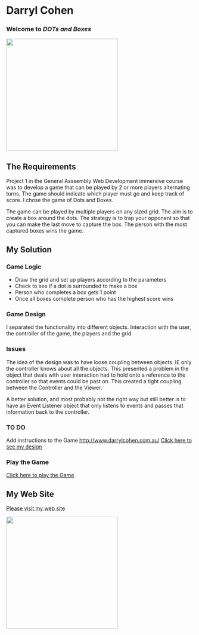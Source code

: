 Darryl Cohen
============

### **Welcome to _DOTs and Boxes_**

<img src=https://ibin.co/3aBm7hSOEYKh.jpg width="300">

## The Requirements

Project 1 in the General Asssembly Web Development immersive course was to develop a game that can be played by 2 or more players alternating turns. The game should indicate which player must go and keep track of score. I chose the game of Dots and Boxes.

The game can be played by multiple players on any sized grid. The aim is to create a box around the dots. The strategy is to trap your opponent so that you can make the last move to capture the box. The person with the most captured boxes wins the game.

## My Solution

### Game Logic
  * Draw the grid and set up players according to the parameters
  * Check to see if a dot is surrounded to make a box
  * Person who completes a box gets 1 point
  * Once all boxes complete person who has the highest score wins

### Game Design
I separated the functionality into different objects. Interaction with the user, the controller of the game, the players and the grid

### Issues
The idea of the design was to have loose coupling between objects. IE only the controller knows about all the objects. This presented a problem in the object that deals with user interaction had to hold onto a reference to the controller so that events could be past on. This created a tight coupling between the Controller and the Viewer.

A better solution, and most probably not the right way but still better is to have an Event Listener object that only listens to events and passes that information back to the controller.

### TO DO
Add instructions to the Game
http://www.darrylcohen.com.au/
[Click here to see my design ](https://github.com/darrylcohen/dot_to_dot/blob/master/design.pdf)

### Play the Game
[Click here to play the Game](https://darrylcohen.github.io/dots_and_boxes/)


## My Web Site

[Please visit my web site](https://www.darrylcohen.com.au)

<a href="https://www.darrylcohen.com.au"> <img src=https://i.imgur.com/kbAnu4b.jpg width="300"></a>

